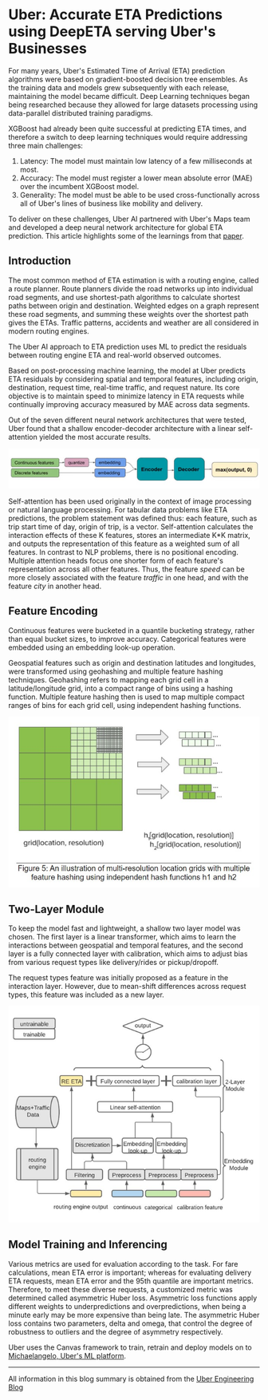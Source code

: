 # Uber: Accurate ETA Predictions using DeepETA serving Uber's Businesses 

For many years, Uber's Estimated Time of Arrival (ETA) prediction algorithms were based on gradient-boosted decision tree ensembles. As the training data and models grew subsequently with each release, maintaining the model became difficult. Deep Learning techniques began being researched because they allowed for large datasets processing using data-parallel distributed training paradigms. 

XGBoost had already been quite successful at predicting ETA times, and therefore a switch to deep learning techniques would require addressing three main challenges:<br>
1. Latency: The model must maintain low latency of a few milliseconds at most. 
2. Accuracy: The model must register a lower mean absolute error (MAE) over the incumbent XGBoost model.
3. Generality: The model must be able to be used cross-functionally across all of Uber's lines of business like mobility and delivery. 

To deliver on these challenges, Uber AI partnered with Uber's Maps team and developed a deep neural network architecture for global ETA prediction. This article highlights some of the learnings from that [paper](https://arxiv.org/abs/2206.02127?uclick_id=ddaf1042-c35c-460a-9caa-49dd89f2f23f).

## Introduction

The most common method of ETA estimation is with a routing engine, called a route planner. Route planners divide the road networks up into individual road segments, and use shortest-path algorithms to calculate shortest paths between origin and destination. Weighted edges on a graph represent these road segments, and summing these weights over the shortest path gives the ETAs. Traffic patterns, accidents and weather are all considered in modern routing engines. 

The Uber AI approach to ETA prediction uses ML to predict the residuals between routing engine ETA and real-world observed outcomes. 

Based on post-processing machine learning, the model at Uber predicts ETA residuals by considering spatial and temporal features, including origin, destination, request time, real-time traffic, and request nature. Its core objective is to maintain speed to minimize latency in ETA requests while continually improving accuracy measured by MAE across data segments.

Out of the seven different neural network architectures that were tested, Uber found that a shallow encoder-decoder architecture with a linear self-attention yielded the most accurate results. 

![Overview of DeeprETA Post-Processing Architecture from Uber's Blog](Images/uber-deepreta-encoder-decoder-arch.jpg)

Self-attention has been used originally in the context of image processing or natural language processing. For tabular data problems like ETA predictions, the problem statement was defined thus: each feature, such as trip start time of day, origin of trip, is a vector. Self-attention calculates the interaction effects of these K features, stores an intermediate K*K matrix, and outputs the representation of this feature as a weighted sum of all features. In contrast to NLP problems, there is no positional encoding. Multiple attention heads focus one shorter form of each feature's representation across all other features. Thus, the feature <i>speed</i> can be more closely associated with the feature <i>traffic</i> in one head, and with the feature <i>city</i> in another head. 

## Feature Encoding

Continuous features were bucketed in a quantile bucketing strategy, rather than equal bucket sizes, to improve accuracy. Categorical features were embedded using an embedding look-up operation. 

Geospatial features such as origin and destination latitudes and longitudes, were transformed using geohashing and multiple feature hashing techniques. Geohashing refers to mapping each grid cell in a latitude/longitude grid, into a compact range of bins using a hashing function. Multiple feature hashing then is used to map multiple compact ranges of bins for each grid cell, using independent hashing functions. 

![Geohashing using Multiple Feature Hashing from Uber's Blog](Images/uber-deerprETA-multiple-geohash.jpg)

## Two-Layer Module

To keep the model fast and lightweight, a shallow two layer model was chosen. The first layer is a linear transformer, which aims to learn the interactions between geospatial and temporal features, and the second layer is a fully connected layer with calibration, which aims to adjust bias from various request types like delivery/rides or pickup/dropoff.

The request types feature was initially proposed as a feature in the interaction layer. However, due to mean-shift differences across request types, this feature was included as a new layer. 

![DeeprETA Post-Processing Architecture from Uber's DeeprETA paper](Images/uber-deeprETA-arch.jpg)

## Model Training and Inferencing

Various metrics are used for evaluation according to the task. For fare calculations, mean ETA error is important; whereas for evaluating delivery ETA requests, mean ETA error and the 95th quantile are important metrics. Therefore, to meet these diverse requests, a customized metric was determined called asymmetric Huber loss. Asymmetric loss functions apply different weights to underpredictions and overpredictions, when being a minute early may be more expensive than being late. The asymmetric Huber loss contains two parameters, delta and omega, that control the degree of robustness to outliers and the degree of asymmetry respectively. 

Uber uses the Canvas framework to train, retrain and deploy models on to [Michaelangelo, Uber's ML platform](https://www.uber.com/blog/michelangelo-machine-learning-platform/?uclick_id=ddaf1042-c35c-460a-9caa-49dd89f2f23f). 

---
All information in this blog summary is obtained from the [Uber Engineering Blog](https://www.uber.com/blog/deepeta-how-uber-predicts-arrival-times/?uclick_id=ddaf1042-c35c-460a-9caa-49dd89f2f23f)
